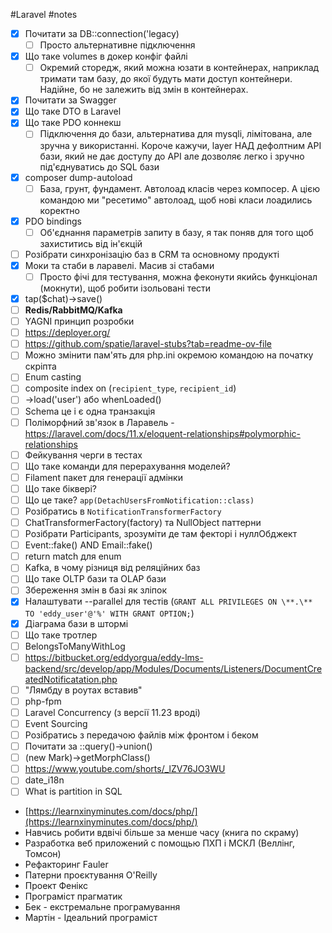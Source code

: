 
 #Laravel #notes

- [x] Почитати за DB::connection('legacy)
	- [ ] Просто альтернативне підключення
- [x] Що таке volumes в докер конфіг файлі
	- [ ] Окремий сторедж, який можна юзати в контейнерах, наприклад тримати там базу, до якої будуть мати доступ контейнери. Надійне, бо не залежить від змін в контейнерах.
- [x] Почитати за Swagger
- [x] Що таке DTO в Laravel
- [x] Що таке PDO коннекш
	- [ ] Підключення до бази, альтернатива для mysqli, лімітована, але зручна у використанні. Короче кажучи, layer НАД дефолтним API бази, який не дає доступу до API але дозволяє легко і зручно під'єднуватись до SQL бази
- [x] composer dump-autoload
	- [ ] База, грунт, фундамент. Автолоад класів через компосер. А цією командою ми "ресетимо" автолоад, щоб нові класи лоадились коректно
- [x] PDO bindings
	- [ ] Об'єднання параметрів запиту в базу, я так поняв для того щоб захиститись від ін'єкцій
- [ ] Розібрати синхронізацію баз в CRM та основному продукті
- [x] Моки та стаби в ларавелі. Масив зі стабами
	- [ ] Просто фічі для тестування, можна феконути якийсь функціонал (мокнути), щоб робити ізольовані тести
- [x] tap($chat)->save()
- [ ] **Redis/RabbitMQ/Kafka**
- [ ] YAGNI принцип розробки
- [ ] https://deployer.org/
- [ ] https://github.com/spatie/laravel-stubs?tab=readme-ov-file
- [ ] Можно змінити пам'ять для php.ini окремою командою на початку скріпта
- [ ] Enum casting
- [ ] composite index on (`recipient_type`, `recipient_id`)
- [ ] ->load('user') або whenLoaded()
- [ ] Schema це і є одна транзакція
- [ ] Поліморфний зв'язок в Ларавель - https://laravel.com/docs/11.x/eloquent-relationships#polymorphic-relationships
- [ ] Фейкування черги в тестах
- [ ] Що таке команди для перерахування моделей?
- [ ] Filament пакет для генерації адмінки
- [ ] Що таке біквері?
- [ ] Що це таке? `app(DetachUsersFromNotification::class)`
- [ ] Розібратись в `NotificationTransformerFactory`
- [ ] ChatTransformerFactory(factory) та NullObject паттерни
- [ ] Розібрати Participants, зрозуміти де там фекторі і нуллОбджект
- [ ] Event::fake() AND Email::fake() 
- [ ] return match для enum
- [ ] Kafka, в чому різниця від реляційних баз
- [ ] Що таке OLTP бази та OLAP бази
- [ ] Збереження змін в базі як зліпок
- [x] Налаштувати --parallel для тестів (`GRANT ALL PRIVILEGES ON \**.\** TO 'eddy_user'@'%' WITH GRANT OPTION;`)
- [x] Діаграма бази в штормі
- [ ] Що таке тротлер
- [ ] BelongsToManyWithLog
- [ ] https://bitbucket.org/eddyorgua/eddy-lms-backend/src/develop/app/Modules/Documents/Listeners/DocumentCreatedNotificatation.php
- [ ] "Лямбду в роутах вставив"
- [ ] php-fpm
- [ ] Laravel Concurrency (з версії 11.23 вроді)
- [ ] Event Sourcing
- [ ] Розібратись з передачою файлів між фронтом і беком
- [ ] Почитати за ::query()->union()
- [ ] (new Mark)->getMorphClass()
- [ ] https://www.youtube.com/shorts/_lZV76JO3WU
- [ ] date_i18n
- [ ] What is partition in SQL

- [https://learnxinyminutes.com/docs/php/](https://learnxinyminutes.com/docs/php/)
- Навчись робити вдвічі більше за менше часу (книга по скраму)
- Разработка веб приложений с помощью ПХП і МСКЛ (Веллінг, Томсон)
- Рефакторинг Fauler
- Патерни проєктування O'Reilly
- Проект Фенікс
- Програміст прагматик  
- Бек - екстремальне програмування  
- Мартін - Ідеальний програміст